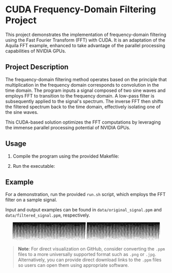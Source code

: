 # CUDA Frequency-Domain Filtering Project

This project demonstrates the implementation of frequency-domain filtering using the Fast Fourier Transform (FFT) with CUDA. It is an adaptation of the Aquila FFT example, enhanced to take advantage of the parallel processing capabilities of NVIDIA GPUs.

## Project Description

The frequency-domain filtering method operates based on the principle that multiplication in the frequency domain corresponds to convolution in the time domain. The program inputs a signal composed of two sine waves and employs FFT to transition to the frequency domain. A low-pass filter is subsequently applied to the signal's spectrum. The inverse FFT then shifts the filtered spectrum back to the time domain, effectively isolating one of the sine waves.

This CUDA-based solution optimizes the FFT computations by leveraging the immense parallel processing potential of NVIDIA GPUs.

## Usage

1. Compile the program using the provided Makefile:

2. Run the executable:

## Example

For a demonstration, run the provided `run.sh` script, which employs the FFT filter on a sample signal.

Input and output examples can be found in `data/original_signal.ppm` and `data/filtered_signal.ppm`, respectively.

<p align="center">
  <img src="https://github.com/zzh237/GPU_Capstone/blob/main/original_signal.png" width="45%" />
  <img src="https://github.com/zzh237/GPU_Capstone/blob/main/filtered_signal.png" width="45%" /> 
</p>

> **Note**: For direct visualization on GitHub, consider converting the `.ppm` files to a more universally supported format such as `.png` or `.jpg`. Alternatively, you can provide direct download links to the `.ppm` files so users can open them using appropriate software.
